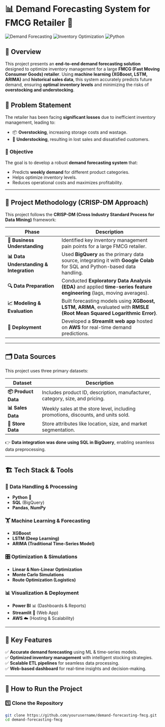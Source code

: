 # 📊 Demand Forecasting System for FMCG Retailer 🚀

![Demand Forecasting](https://img.shields.io/badge/Forecasting-ML-blue) ![Inventory Optimization](https://img.shields.io/badge/Inventory-Optimization-green) ![Python](https://img.shields.io/badge/Python-🐍-yellow)

## 📌 Overview
This project presents an **end-to-end demand forecasting solution** designed to optimize inventory management for a large **FMCG (Fast Moving Consumer Goods) retailer**. Using **machine learning (XGBoost, LSTM, ARIMA)** and **historical sales data**, this system accurately predicts future demand, ensuring **optimal inventory levels** and minimizing the risks of **overstocking and understocking**. 

## 🛒 Problem Statement
The retailer has been facing **significant losses** due to inefficient inventory management, leading to:
- 📦 **Overstocking**, increasing storage costs and wastage.
- 🏬 **Understocking**, resulting in lost sales and dissatisfied customers.

### 🎯 **Objective**
The goal is to develop a robust **demand forecasting system** that:
- Predicts **weekly demand** for different product categories.
- Helps optimize inventory levels.
- Reduces operational costs and maximizes profitability.

---

## 🔬 Project Methodology (CRISP-DM Approach)
This project follows the **CRISP-DM (Cross Industry Standard Process for Data Mining)** framework:

| Phase                | Description |
|----------------------|-------------|
| **📌 Business Understanding**  | Identified key inventory management pain points for a large FMCG retailer. |
| **📊 Data Understanding & Integration** | Used **BigQuery** as the primary data source, integrating it with **Google Colab** for SQL and Python-based data handling. |
| **🔍 Data Preparation** | Conducted **Exploratory Data Analysis (EDA)** and applied **time-series feature engineering** (lags, moving averages). |
| **📈 Modeling & Evaluation** | Built forecasting models using **XGBoost, LSTM, ARIMA**, evaluated with **RMSLE (Root Mean Squared Logarithmic Error)**. |
| **🚀 Deployment** | Developed a **Streamlit web app** hosted on **AWS** for real-time demand predictions. |

---

## 🗂️ **Data Sources**
This project uses three primary datasets:

| Dataset        | Description |
|---------------|-------------|
| **📦 Product Data** | Includes product ID, description, manufacturer, category, size, and pricing. |
| **📊 Sales Data** | Weekly sales at the store level, including promotions, discounts, and units sold. |
| **🏬 Store Data** | Store attributes like location, size, and market segmentation. |

👉 **Data integration was done using SQL in BigQuery**, enabling seamless data preprocessing.

---

## 🏗️ **Tech Stack & Tools**
### 🔢 **Data Handling & Processing**
- **Python** 🐍
- **SQL** (BigQuery)
- **Pandas**, **NumPy**

### 🏋️ **Machine Learning & Forecasting**
- **XGBoost**
- **LSTM (Deep Learning)**
- **ARIMA (Traditional Time-Series Model)**

### 🎛 **Optimization & Simulations**
- **Linear & Non-Linear Optimization**
- **Monte Carlo Simulations**
- **Route Optimization (Logistics)**

### 📊 **Visualization & Deployment**
- **Power BI** 📊 (Dashboards & Reports)
- **Streamlit** 🚀 (Web App)
- **AWS** ☁️ (Hosting & Scalability)

---

## 📌 **Key Features**
✅ **Accurate demand forecasting** using ML & time-series models.  
✅ **Optimized inventory management** with intelligent stocking strategies.  
✅ **Scalable ETL pipelines** for seamless data processing.  
✅ **Web-based dashboard** for real-time insights and decision-making.  

---

## 🎯 **How to Run the Project**
### 1️⃣ Clone the Repository
```bash
git clone https://github.com/yourusername/demand-forecasting-fmcg.git
cd demand-forecasting-fmcg
